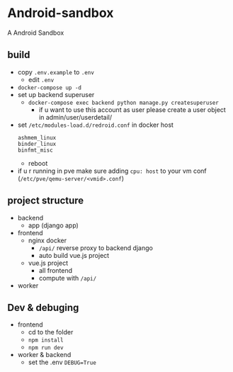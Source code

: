 # Android-sandbox
A Android Sandbox
## build
- copy `.env.example` to `.env`
    - edit `.env`
- `docker-compose up -d`
- set up backend superuser
    - `docker-compose exec backend python manage.py createsuperuser`
        - if u want to use this account as user please create a user object in admin/user/userdetail/
- set `/etc/modules-load.d/redroid.conf` in docker host
    ```
    ashmem_linux
    binder_linux
    binfmt_misc
    ```
    - reboot
- if u r running in pve make sure adding `cpu: host` to your vm conf (`/etc/pve/qemu-server/<vmid>.conf`)
## project structure
- backend
    - app (django app)
- frontend
    - nginx docker
        - `/api/` reverse proxy to backend  django
        - auto build vue.js project
    - vue.js project
        - all frontend 
        - compute with `/api/`
- worker

## Dev & debuging
- frontend 
    - cd to the folder
    - `npm install`
    - `npm run dev`
- worker & backend 
    - set the .env `DEBUG=True`
